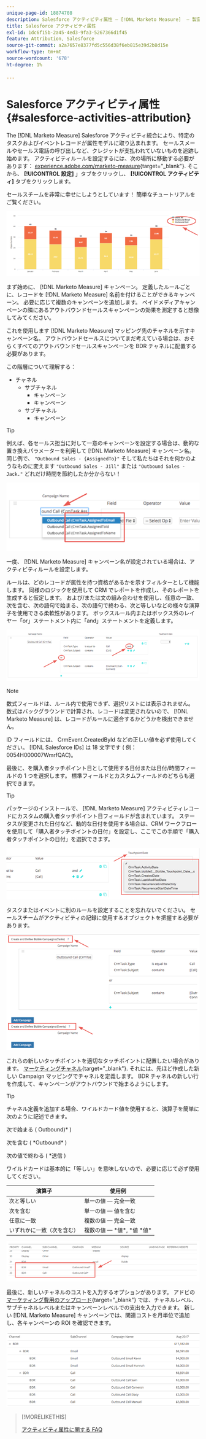 ```yaml
---
unique-page-id: 18874708
description: Salesforce アクティビティ属性 — [!DNL Marketo Measure]  — 製品ドキュメント
title: Salesforce アクティビティ属性
exl-id: 1dc6f15b-2a45-4ed3-9fa3-5267366d1f45
feature: Attribution, Salesforce
source-git-commit: a2a7657e8377fd5c556d38f6eb815e39d2b8d15e
workflow-type: tm+mt
source-wordcount: '678'
ht-degree: 1%

---
```


# Salesforce アクティビティ属性 {#salesforce-activities-attribution}

The [!DNL Marketo Measure] Salesforce アクティビティ統合により、特定のタスクおよびイベントレコードが属性モデルに取り込まれます。 セールスメールやセールス電話の呼び出しなど、クレジットが支払われていないものを追跡し始めます。 アクティビティルールを設定するには、次の場所に移動する必要があります： [experience.adobe.com/marketo-measure](https://experience.adobe.com/marketo-measure){target="_blank"}. そこから、 **[!UICONTROL 設定]** 」タブをクリックし、 **[!UICONTROL アクティビティ]** タブをクリックします。

セールスチームを非常に幸せにしようとしています！ 簡単なチュートリアルをご覧ください。

![](assets/1.png)

まず始めに、 [!DNL Marketo Measure] キャンペーン。 定義したルールごとに、レコードを [!DNL Marketo Measure] 名前を付けることができるキャンペーン。 必要に応じて複数のキャンペーンを追加します。 ペイドメディアキャンペーンの隣にあるアウトバウンドセールスキャンペーンの効果を測定すると想像してみてください。

これを使用します [!DNL Marketo Measure] マッピング先のチャネルを示すキャンペーン名。 アウトバウンドセールスについてまだ考えている場合は、おそらくすべてのアウトバウンドセールスキャンペーンを BDR チャネルに配置する必要があります。

この階層について理解する：

* チャネル
   * サブチャネル
      * キャンペーン
      * キャンペーン
   * サブチャネル
      * キャンペーン

>[!TIP]
>
>例えば、各セールス担当に対して一意のキャンペーンを設定する場合は、動的な置き換えパラメーターを利用して [!DNL Marketo Measure] キャンペーン名。 同じ例で、 `"Outbound Sales - {AssignedTo}"` そして私たちはそれを何かのようなものに変えます `"Outbound Sales - Jill"` または `"Outbound Sales - Jack."` どれだけ時間を節約したか分からない！

![](assets/2.png)

一度、 [!DNL Marketo Measure] キャンペーン名が設定されている場合は、アクティビティルールを設定します。

ルールは、どのレコードが属性を持つ資格があるかを示すフィルターとして機能します。 同様のロジックを使用して CRM でレポートを作成し、そのレポートを生成すると仮定します。 および/または文の組み合わせを使用し、任意の一致、次を含む、次の語句で始まる、次の語句で終わる、次と等しいなどの様々な演算子を使用できる柔軟性があります。 ボックスルール内またはボックス外のレイヤー「or」ステートメント内に「and」ステートメントを定義します。

![](assets/3.png)

>[!NOTE]
>
>数式フィールドは、ルール内で使用できず、選択リストには表示されません。 数式はバックグラウンドで計算され、レコードは変更されないので、 [!DNL Marketo Measure] は、レコードがルールに適合するかどうかを検出できません。
>
>ID フィールドには、 CrmEvent.CreatedById などの正しい値を必ず使用してください。 [!DNL Salesforce IDs] は 18 文字です ( 例：0054H000007WmrfQAC)。

最後に、を購入者タッチポイント日として使用する日付または日付/時間フィールドの 1 つを選択します。 標準フィールドとカスタムフィールドのどちらも選択できます。

>[!TIP]
>
>パッケージのインストールで、 [!DNL Marketo Measure] アクティビティレコードにカスタムの購入者タッチポイント日フィールドが含まれています。 ステータスが変更された日付など、動的な日付を使用する場合は、CRM ワークフローを使用して「購入者タッチポイントの日付」を設定し、ここでこの手順で「購入者タッチポイントの日付」を選択できます。

![](assets/4.png)

タスクまたはイベントに別のルールを設定することを忘れないでください。 セールスチームがアクティビティの記録に使用するオブジェクトを把握する必要があります。

![](assets/5.png)

これらの新しいタッチポイントを適切なタッチポイントに配置したい場合があります。 [マーケティングチャネル](https://experience.adobe.com/#/marketo-measure/MyAccount/Business?busView=false&amp;id=10#/!/MyAccount/Business/Account.Settings.SettingsHome?tab=Channels.Online%20Channels){target="_blank"}. それには、先ほど作成した新しい Campaign マッピングでチャネルを定義します。 BDR チャネルの新しい行を作成して、キャンペーンがアウトバウンドで始まるようにします。

>[!TIP]
>
>チャネル定義を追加する場合、ワイルドカード値を使用すると、演算子を簡単に次のように記述できます。
>
>次で始まる ( Outbound)&#42; )
>
>次を含む ( &#42;Outbound&#42; )
>
>次の値で終わる ( &#42;送信 )
>
>ワイルドカードは基本的に「等しい」を意味しないので、必要に応じて必ず使用してください。

| **演算子** | **使用例** |
|---|---|
| 次と等しい | 単一の値 — 完全一致 |
| 次を含む | 単一の値 — 値を含む |
| 任意に一致 | 複数の値 — 完全一致 |
| いずれかに一致（次を含む） | 複数の値 — &#42;値&#42;, &#42;値 &#42;値&#42; |

![](assets/6.png)

最後に、新しいチャネルのコストを入力するオプションがあります。 アドビの [マーケティング費用のアップロード](https://experience.adobe.com/#/marketo-measure/MyAccount/Business?busView=false&amp;id=10#/!/MyAccount/Business/Account.Settings.SettingsHome?tab=Reporting.Marketing%20Spend){target="_blank"} では、チャネルレベル、サブチャネルレベルまたはキャンペーンレベルでの支出を入力できます。 新しい [!DNL Marketo Measure] キャンペーンでは、関連コストを月単位で追加し、各キャンペーンの ROI を確認できます。

![](assets/7.png)

>[!MORELIKETHIS]
>
>[アクティビティ属性に関する FAQ](/help/advanced-marketo-measure-features/activities-attribution/activities-attribution-faq.md)
